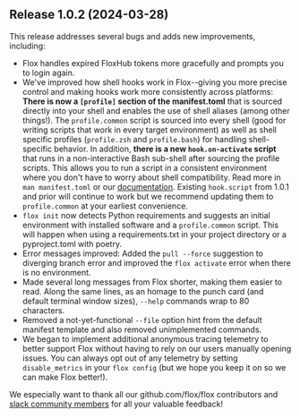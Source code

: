 ## Release 1.0.2 (2024-03-28)

This release addresses several bugs and adds new improvements, including:

 - Flox handles expired FloxHub tokens more gracefully and prompts you to login again.
 - We've improved how shell hooks work in Flox--giving you more precise control and making hooks work more consistently across platforms: **There is now a `[profile]` section of the manifest.toml** that is sourced directly into your shell and enables the use of shell aliases (among other things!). The `profile.common` script is sourced into every shell (good for writing scripts that work in every target environment) as well as shell specific profiles (`profile.zsh` and `profile.bash`) for handling shell-specific behavior. In addition, **there is a new `hook.on-activate` script** that runs in a non-interactive Bash sub-shell after sourcing the profile scripts. This allows you to run a script in a consistent environment where you don't have to worry about shell compatibility. Read more in `man manifest.toml` or our [documentation](https://flox.dev/docs). Existing `hook.script` from 1.0.1 and prior will continue to work but we recommend updating them to `profile.common` at your earliest convenience.
 - `flox init` now detects Python requirements and suggests an initial environment with installed software and a `profile.common` script. This will happen when using a requirements.txt in your project directory or a pyproject.toml with poetry.
 - Error messages improved: Added the `pull --force` suggestion to diverging branch error and improved the `flox activate` error when there is no environment.
 - Made several long messages from Flox shorter, making them easier to read. Along the same lines, as an homage to the punch card (and default terminal window sizes), `--help` commands wrap to 80 characters.
 - Removed a not-yet-functional `--file` option hint from the default manifest template and also removed unimplemented commands.
 - We began to implement additional anonymous tracing telemetry to better support Flox without having to rely on our users manually opening issues. You can always opt out of any telemetry by setting `disable_metrics` in your `flox config` (but we hope you keep it on so we can make Flox better!).

We especially want to thank all our github.com/flox/flox contributors and
[slack community members](https://go.flox.dev/slack) for all your valuable feedback!